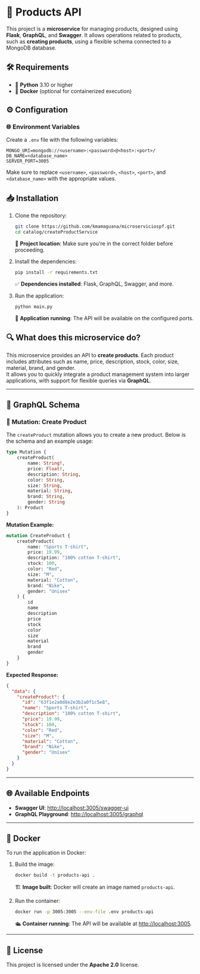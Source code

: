# 🚀 Products API

This project is a **microservice** for managing products, designed using **Flask**, **GraphQL**, and **Swagger**. It allows operations related to products, such as **creating products**, using a flexible schema connected to a MongoDB database.

## 🛠️ Requirements

- 🐍 **Python** 3.10 or higher
- 🐳 **Docker** (optional for containerized execution)

## ⚙️ Configuration

### 🌐 Environment Variables

Create a `.env` file with the following variables:

```plaintext
MONGO_URI=mongodb://<username>:<password>@<host>:<port>/
DB_NAME=<database_name>
SERVER_PORT=3005
```

Make sure to replace `<username>`, `<password>`, `<host>`, `<port>`, and `<database_name>` with the appropriate values.

## 📥 Installation

1. Clone the repository:
   ```bash
   git clone https://github.com/kmamaguana/microserviciospf.git
   cd catalog/createProductService
   ```
   📁 **Project location**: Make sure you're in the correct folder before proceeding.

2. Install the dependencies:
   ```bash
   pip install -r requirements.txt
   ```
   ✅ **Dependencies installed**: Flask, GraphQL, Swagger, and more.

3. Run the application:
   ```bash
   python main.py
   ```
   🚀 **Application running**: The API will be available on the configured ports.

## 🔍 What does this microservice do?

This microservice provides an API to **create products**. Each product includes attributes such as name, price, description, stock, color, size, material, brand, and gender.  
It allows you to quickly integrate a product management system into larger applications, with support for flexible queries via **GraphQL**.

---

## 📘 GraphQL Schema

### 🎯 **Mutation: Create Product**

The `createProduct` mutation allows you to create a new product. Below is the schema and an example usage:

```graphql
type Mutation {
    createProduct(
        name: String!,
        price: Float!,
        description: String,
        color: String,
        size: String,
        material: String,
        brand: String,
        gender: String
    ): Product
}
```

**Mutation Example:**

```graphql
mutation CreateProduct {
    createProduct(
        name: "Sports T-shirt",
        price: 19.99,
        description: "100% cotton T-shirt",
        stock: 100,
        color: "Red",
        size: "M",
        material: "Cotton",
        brand: "Nike",
        gender: "Unisex"
    ) {
        id
        name
        description
        price
        stock
        color
        size
        material
        brand
        gender
    }
}
```

**Expected Response:**

```json
{
  "data": {
    "createProduct": {
      "id": "63f1e2a0d8e2e3b2a0f1c5e8",
      "name": "Sports T-shirt",
      "description": "100% cotton T-shirt",
      "price": 19.99,
      "stock": 100,
      "color": "Red",
      "size": "M",
      "material": "Cotton",
      "brand": "Nike",
      "gender": "Unisex"
    }
  }
}
```

---

## 🌐 Available Endpoints

- **Swagger UI**: [http://localhost:3005/swagger-ui](http://localhost:3005/swagger-ui)
- **GraphQL Playground**: [http://localhost:3005/graphql](http://localhost:3005/graphql)

---

## 🐳 Docker

To run the application in Docker:

1. Build the image:
   ```bash
   docker build -t products-api .
   ```
   🏗️ **Image built**: Docker will create an image named `products-api`.

2. Run the container:
   ```bash
   docker run -p 3005:3005 --env-file .env products-api
   ```
   🛳️ **Container running**: The API will be available at [http://localhost:3005](http://localhost:3005).

---

## 📜 License

This project is licensed under the **Apache 2.0** license.
